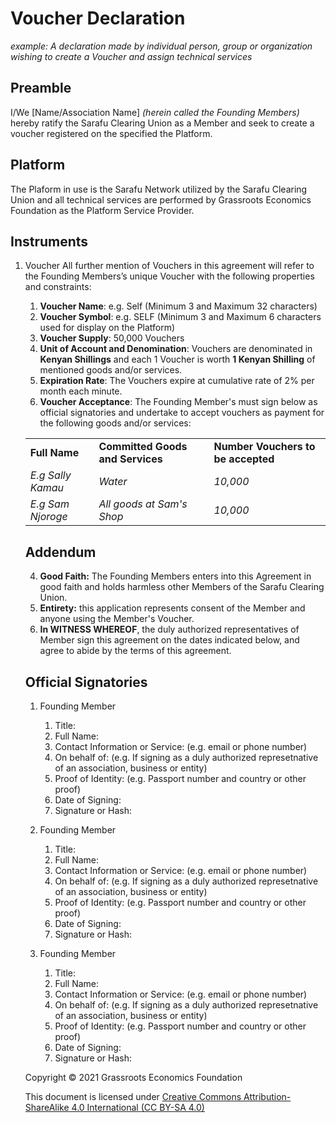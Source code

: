 # Voucher Declaration

*example: A declaration made by  individual person, group or organization wishing to create a Voucher and assign technical services*

## Preamble

I/We [Name/Association Name] _(herein called the Founding Members)_ hereby ratify the Sarafu Clearing Union as a Member and seek to create a voucher registered on the specified the Platform.

## Platform

The Plaform in use is the Sarafu Network utilized by the Sarafu Clearing Union and all technical services are performed by Grassroots Economics Foundation as the Platform Service Provider.

## Instruments

1. Voucher
    All further mention of Vouchers in this agreement will refer to the Founding Members’s unique Voucher with the following properties and constraints:

    1. **Voucher Name**: e.g. Self (Minimum 3 and Maximum 32 characters)
    1. **Voucher Symbol**: e.g. SELF (Minimum 3 and Maximum 6 characters used for display on the Platform)
    1. **Voucher Supply**: 50,000 Vouchers
    1. **Unit of Account and Denomination**: Vouchers are denominated in **Kenyan Shillings** and each 1 Voucher is worth **1 Kenyan Shilling** of mentioned goods and/or services. 
    1. **Expiration Rate**: The Vouchers expire at cumulative rate of 2% per month each minute.
    1. **Voucher Acceptance**: The Founding Member's must sign below as official signatories and undertake to accept vouchers as payment for the following goods and/or services:
      <table>
      <tr>
       <td><strong>Full Name</strong>
       </td>
       <td><strong>Committed Goods and Services</strong>
       </td>
       <td><strong>Number Vouchers to be accepted</strong>
       </td>
      </tr>
      <tr>
        <td><em>E.g Sally Kamau</em>
        </td>
        <td><em>Water</em>
        </td>
        <td><em>10,000</em>
        </td>
      </tr>
      <tr>
        <td><em>E.g Sam Njoroge</em>
        </td>
        <td><em>All goods at Sam's Shop</em>
        </td>
       <td><em>10,000</em>
       </td>
      </tr>
</table>

## Addendum

4. **Good Faith:** The Founding Members enters into this Agreement in good faith and holds harmless other Members of the Sarafu Clearing Union.
5. **Entirety:** this application represents consent of the Member and anyone using the Member's Voucher.
6. **In WITNESS WHEREOF**, the duly authorized representatives of Member sign this agreement on the dates indicated below, and agree to abide by the terms of this agreement.


## Official Signatories

1. Founding Member
    1. Title:
    1. Full Name:
    1. Contact Information or Service: (e.g. email or phone number)
    1. On behalf of: (e.g. If signing as a duly authorized represetnative of an association, business or entity)
    1. Proof of Identity: (e.g. Passport number and country or other proof)
    1. Date of Signing:
    1. Signature or Hash:

1. Founding Member
    1. Title:
    1. Full Name:
    1. Contact Information or Service: (e.g. email or phone number)
    1. On behalf of: (e.g. If signing as a duly authorized represetnative of an association, business or entity)
    1. Proof of Identity: (e.g. Passport number and country or other proof)
    1. Date of Signing:
    1. Signature or Hash:

1. Founding Member
    1. Title:
    1. Full Name:
    1. Contact Information or Service: (e.g. email or phone number)
    1. On behalf of: (e.g. If signing as a duly authorized represetnative of an association, business or entity)
    1. Proof of Identity: (e.g. Passport number and country or other proof)
    1. Date of Signing:
    1. Signature or Hash:

Copyright © 2021 Grassroots Economics Foundation

This document is licensed under [Creative Commons Attribution-ShareAlike 4.0 International (CC BY-SA 4.0)](https://creativecommons.org/licenses/by-sa/4.0/ )
